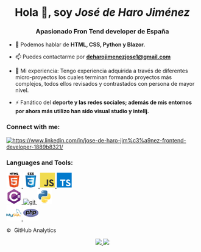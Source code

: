 <h1 align="center">Hola 👋, soy <em>José de Haro Jiménez</em></h1>
<h3 align="center">Apasionado Fron Tend developer de España</h3>

- 💬 Podemos hablar de **HTML, CSS, Python y Blazor.**

- 📫 Puedes contactarme por **deharojimenezjose1@gmail.com**

- 📄 Mi experiencia: Tengo experiencia adquirida a través de diferentes micro-proyectos los cuales terminan formando proyectos más complejos, todos ellos revisados y contrastados con persona de mayor nivel.
- ⚡ Fanático del **deporte y las redes sociales; además de mis entornos por ahora más utilizo han sido visual studio y intellj.**

<h3 align="left">Connect with me:</h3>
<p align="left">
<a href="https://linkedin.com/in/https://www.linkedin.com/in/jose-de-haro-jim%c3%a9nez-frontend-developer-1889b8321/" target="blank"><img align="center" src="https://raw.githubusercontent.com/rahuldkjain/github-profile-readme-generator/master/src/images/icons/Social/linked-in-alt.svg" alt="https://www.linkedin.com/in/jose-de-haro-jim%c3%a9nez-frontend-developer-1889b8321/" height="30" width="30" /></a>
</p>

<h3 align="left">Languages and Tools:</h3>
<p align="left"> 
    <a href="https://www.w3.org/html/" target="_blank" rel="noreferrer"> <img src="https://raw.githubusercontent.com/devicons/devicon/master/icons/html5/html5-original-wordmark.svg" alt="html5" width="40" height="40"/> </a><a href="https://www.w3schools.com/css/" target="_blank" rel="noreferrer"> <img src="https://raw.githubusercontent.com/devicons/devicon/master/icons/css3/css3-original-wordmark.svg" alt="css3" width="40" height="40"/> </a> <a href="https://developer.mozilla.org/en-US/docs/Web/JavaScript" target="_blank" rel="noreferrer"> <img src="https://raw.githubusercontent.com/devicons/devicon/master/icons/javascript/javascript-original.svg" alt="javascript" width="40" height="40"/> </a>  <a href="https://www.typescriptlang.org/" target="_blank" rel="noreferrer"> <img  src="https://raw.githubusercontent.com/devicons/devicon/master/icons/typescript/typescript-original.svg" alt="typescript" width="40" height="40"/> </a><br>  
    <a href="https://www.w3schools.com/cs/" target="_blank" rel="noreferrer"> <img src="https://raw.githubusercontent.com/devicons/devicon/master/icons/csharp/csharp-original.svg" alt="csharp" width="40" height="40"/> </a> 
    <a href="https://git-scm.com/" target="_blank" rel="noreferrer"> <img src="https://www.vectorlogo.zone/logos/git-scm/git-scm-icon.svg" alt="git" width="40" height="40"/> </a>  <a href="https://www.python.org" target="_blank" rel="noreferrer"> <img src="https://raw.githubusercontent.com/devicons/devicon/master/icons/python/python-original.svg" alt="python" width="40" height="40"/> </a><br>
    <a href="https://www.mysql.com/" target="_blank" rel="noreferrer"> <img src="https://raw.githubusercontent.com/devicons/devicon/master/icons/mysql/mysql-original-wordmark.svg" alt="mysql" width="40" height="40"/> </a><a href="https://www.php.net" target="_blank" rel="noreferrer"> <img src="https://raw.githubusercontent.com/devicons/devicon/master/icons/php/php-original.svg" alt="php" width="40" height="40"/> </a>
</p>
⚙️ &nbsp;GitHub Analytics

<p align="center">
<a href="https://github.com/Josehaap">
  <img height="180em" src="https://github-readme-stats-eight-theta.vercel.app/api?username=Josehaap&show_icons=true&theme=algolia&include_all_commits=true&count_private=true"/>
  <img height="180em" src="https://github-readme-stats-eight-theta.vercel.app/api/top-langs/?username=Josehaap&layout=compact&langs_count=8&theme=algolia"/>
</a>
</p>
